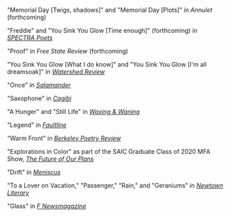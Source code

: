 "Memorial Day \[Twigs, shadows]" and "Memorial Day \[Plots]" in *Annulet* (forthcoming)

"Freddie" and "You Sink You Glow \[Time enough]" (forthcoming) in *[SPECTRA Poets](https://spectrapoets.org/Freddie-by-Will-Russo)*

"Proof" in *Free State Review* (forthcoming)

"You Sink You Glow \[What I do know]" and "You Sink You Glow \[I'm all dreamsoak]" in *[Watershed Review](https://watershedreview.com/poetry/will-russo/)*

"Once" in *[Salamander](https://salamandermag.org/once/)*

"Saxophone" in *[Cagibi](https://cagibilit.com/saxophone-2/)*

"A Hunger" and "Still Life" in *[Waxing & Waning](https://www.waxingandwaning.org/issue-06/)*

"Legend" in *[Faultline](https://faultline.sites.uci.edu/archive-issues/)*

"Warm Front" in *[Berkeley Poetry Review](https://www.ocf.berkeley.edu/~bpr/past-issues/50th-issue/)*

"Explorations in Color" as part of the SAIC Graduate Class of 2020 MFA Show, *[The Future of Our Plans](https://sites.saic.edu/gradshow2020/artists/will-russo/)*

"Drift" in *[Meniscus](https://uploads.documents.cimpress.io/v1/uploads/37825af9-abf2-4839-a46b-9b750b98d3f9~110/original?tenant=vbu-digital)*

"To a Lover on Vacation," "Passenger," "Rain," and "Geraniums" in *[Newtown Literary](https://www.newtownliterary.org/product-page/issue-15)*

"Glass" in *[F Newsmagazine](https://fnewsmagazine.com/backissues/#flipbook-issue_2019_05_May/)*